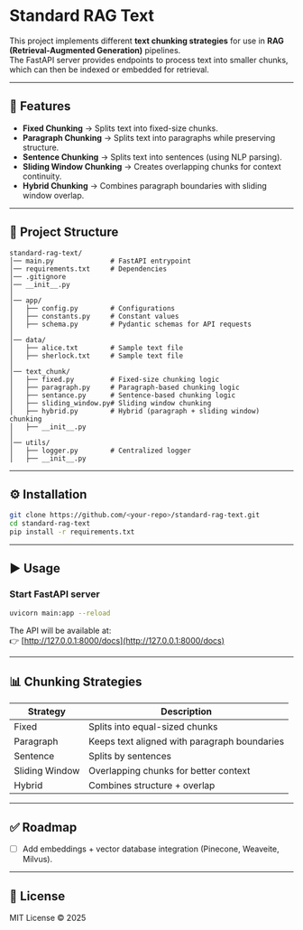 # Standard RAG Text

This project implements different **text chunking strategies** for use in **RAG (Retrieval-Augmented Generation)** pipelines.  
The FastAPI server provides endpoints to process text into smaller chunks, which can then be indexed or embedded for retrieval.

---

## 🚀 Features

- **Fixed Chunking** → Splits text into fixed-size chunks.  
- **Paragraph Chunking** → Splits text into paragraphs while preserving structure.  
- **Sentence Chunking** → Splits text into sentences (using NLP parsing).  
- **Sliding Window Chunking** → Creates overlapping chunks for context continuity.  
- **Hybrid Chunking** → Combines paragraph boundaries with sliding window overlap.  

---

## 📂 Project Structure

```
standard-rag-text/
│── main.py              # FastAPI entrypoint
│── requirements.txt     # Dependencies
│── .gitignore
│── __init__.py
│
│── app/
│   ├── config.py        # Configurations
│   ├── constants.py     # Constant values
│   ├── schema.py        # Pydantic schemas for API requests
│
│── data/
│   ├── alice.txt        # Sample text file
│   ├── sherlock.txt     # Sample text file
│
│── text_chunk/
│   ├── fixed.py         # Fixed-size chunking logic
│   ├── paragraph.py     # Paragraph-based chunking logic
│   ├── sentance.py      # Sentence-based chunking logic
│   ├── sliding_window.py# Sliding window chunking
│   ├── hybrid.py        # Hybrid (paragraph + sliding window) chunking
│   ├── __init__.py
│
│── utils/
│   ├── logger.py        # Centralized logger
│   ├── __init__.py
```

---

## ⚙️ Installation

```bash
git clone https://github.com/<your-repo>/standard-rag-text.git
cd standard-rag-text
pip install -r requirements.txt
```

---

## ▶️ Usage

### Start FastAPI server

```bash
uvicorn main:app --reload
```

The API will be available at:  
👉 [http://127.0.0.1:8000/docs](http://127.0.0.1:8000/docs)

---

## 📊 Chunking Strategies

| Strategy         | Description |
|------------------|-------------|
| Fixed            | Splits into equal-sized chunks |
| Paragraph        | Keeps text aligned with paragraph boundaries |
| Sentence         | Splits by sentences |
| Sliding Window   | Overlapping chunks for better context |
| Hybrid           | Combines structure + overlap |

---

## ✅ Roadmap

- [ ] Add embeddings + vector database integration (Pinecone, Weaveite, Milvus).

---

## 📜 License

MIT License © 2025

